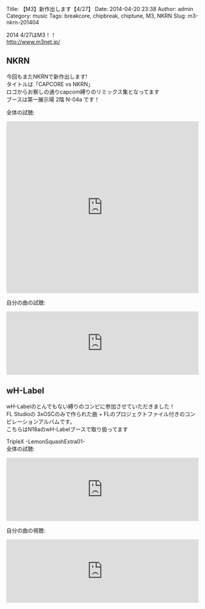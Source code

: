 Title: 【M3】新作出します【4/27】
Date: 2014-04-20 23:38
Author: admin
Category: music
Tags: breakcore, chipbreak, chiptune, M3, NKRN
Slug: m3-nkrn-201404

2014 4/27はM3！！  
[http://www.m3net.jp/  
](http://www.m3net.jp/)

NKRN
----

今回もまたNKRNで新作出します!  
タイトルは「CAPCORE vs NKRN」  
ロゴからお察しの通りcapcom縛りのリミックス集となってます  
ブースは第一展示場 2階 N-04a です！

全体の試聴:  

<iframe width="100%" height="450" scrolling="no" frameborder="no" src="https://w.soundcloud.com/player/?url=https%3A//api.soundcloud.com/playlists/31362739&amp;color=ff5500&amp;auto_play=false&amp;hide_related=false&amp;show_artwork=true"></iframe>

自分の曲の試聴:  

<iframe width="100%" height="166" scrolling="no" frameborder="no" src="https://w.soundcloud.com/player/?url=https%3A//api.soundcloud.com/tracks/145606009&amp;color=ff5500&amp;auto_play=false&amp;hide_related=false&amp;show_artwork=true"></iframe>

wH-Label
--------

wH-Labelのとんでもない縛りのコンピに参加させていただきました！  
FL Studioの 3xOSCのみで作られた曲 +
FLのプロジェクトファイル付きのコンピレーションアルバムです。  
こちらはN18aのwH-Labelブースで取り扱ってます

TripleX -LemonSquashExtra01-  
全体の試聴:  

<iframe width="100%" height="166" scrolling="no" frameborder="no" src="https://w.soundcloud.com/player/?url=https%3A//api.soundcloud.com/tracks/144360723&amp;color=ff5500&amp;auto_play=false&amp;hide_related=false&amp;show_artwork=true"></iframe>

自分の曲の視聴:  

<iframe width="100%" height="166" scrolling="no" frameborder="no" src="https://w.soundcloud.com/player/?url=https%3A//api.soundcloud.com/tracks/145605472&amp;color=ff5500&amp;auto_play=false&amp;hide_related=false&amp;show_artwork=true"></iframe>
